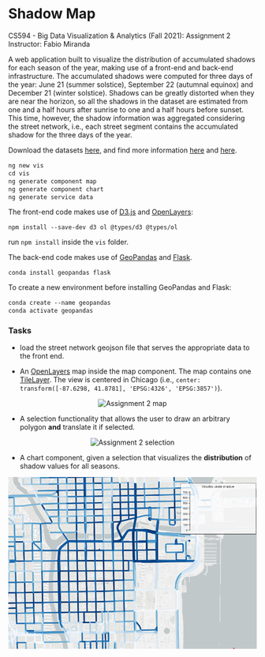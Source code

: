 # Shadow Map

CS594 - Big Data Visualization & Analytics (Fall 2021): Assignment 2
Instructor: Fabio Miranda

A web application built to visualize the  distribution of accumulated shadows for each season of the year, making use of a front-end and back-end infrastructure. The accumulated shadows were computed for three days of the year: June 21 (summer solstice), September 22 (autumnal equinox) and December 21 (winter solstice). Shadows can be greatly distorted when they are near the horizon, so all the shadows in the dataset are estimated from one and a half hours after sunrise to one and a half hours before sunset. This time, however, the shadow information was aggregated considering the street network, i.e., each street segment contains the accumulated shadow for the three days of the year.

Download the datasets [here](https://raw.githubusercontent.com/uic-big-data/fall-2021-assignment-2/main/chicago-street-shadow.geojson), and find more information [here](https://fmiranda.me/publications/shadow-accrual-maps/) and [here](https://github.com/VIDA-NYU/shadow-accrual-maps/).

```
ng new vis
cd vis
ng generate component map
ng generate component chart
ng generate service data
```

The front-end code makes use of [D3.js](https://d3js.org/) and [OpenLayers](https://openlayers.org/):

```
npm install --save-dev d3 ol @types/d3 @types/ol
```

run ```npm install``` inside the ```vis``` folder.

The back-end code makes use of [GeoPandas](https://geopandas.org/) and [Flask](https://flask.palletsprojects.com/). 

```
conda install geopandas flask
```

To create a new environment before installing GeoPandas and Flask:
```
conda create --name geopandas
conda activate geopandas
```

### Tasks

- load the street network geojson file that serves the appropriate data to the front end.

- An [OpenLayers](https://openlayers.org/) map inside the map component. The map contains one [TileLayer](https://openlayers.org/en/latest/apidoc/module-ol_layer_Tile-TileLayer.html). The view is centered in Chicago (i.e., ``center: transform([-87.6298, 41.8781], 'EPSG:4326', 'EPSG:3857')``). 

<p align="center">
  <img alt="Assignment 2 map" src="https://raw.githubusercontent.com/uic-big-data/fall-2021-assignment-2/main/map.png" style="width: 50%;" />
</p>

- A selection functionality that allows the user to draw an arbitrary polygon **and** translate it if selected.

<p align="center">
  <img alt="Assignment 2 selection" src="https://raw.githubusercontent.com/uic-big-data/fall-2021-assignment-2/main/selection.png" style="width: 50%;" />
</p>

- A chart component, given a selection that visualizes the **distribution** of shadow values for all seasons.

![Assignment 2 Chicago animation](chicago.gif)
